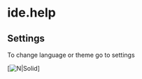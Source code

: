 # ide.help


## Settings

To change language or theme go to settings

[![N|Solid](https://i.imgur.com/wTy9SyM.png)]

